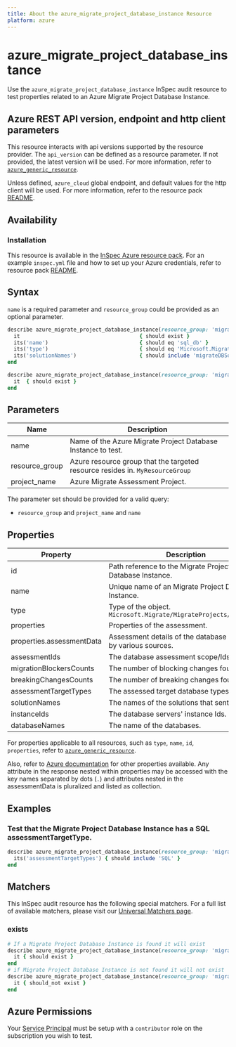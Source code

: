 ```yaml
---
title: About the azure_migrate_project_database_instance Resource
platform: azure
---
```


# azure_migrate_project_database_instance

Use the `azure_migrate_project_database_instance` InSpec audit resource to test properties related to an Azure Migrate Project Database Instance.

## Azure REST API version, endpoint and http client parameters

This resource interacts with api versions supported by the resource provider.
The `api_version` can be defined as a resource parameter.
If not provided, the latest version will be used.
For more information, refer to [`azure_generic_resource`](azure_generic_resource.md).

Unless defined, `azure_cloud` global endpoint, and default values for the http client will be used.
For more information, refer to the resource pack [README](../../README.md).

## Availability

### Installation

This resource is available in the [InSpec Azure resource pack](https://github.com/inspec/inspec-azure).
For an example `inspec.yml` file and how to set up your Azure credentials, refer to resource pack [README](../../README.md#Service-Principal).

## Syntax

`name` is a required parameter and `resource_group` could be provided as an optional parameter.

```ruby
describe azure_migrate_project_database_instance(resource_group: 'migrated_vms', project_name: 'zoneA_migrate_assessment_project', name: 'sql_db') do
  it                                      { should exist }
  its('name')                             { should eq 'sql_db' }
  its('type')                             { should eq 'Microsoft.Migrate/MigrateProjects/Databases' }
  its('solutionNames')                    { should include 'migrateDBSolution' }
end
```

```ruby
describe azure_migrate_project_database_instance(resource_group: 'migrated_vms', project_name: 'zoneA_migrate_assessment_project', name: 'sql_db') do
  it  { should exist }
end
```
## Parameters

| Name           | Description                                                                      |
|----------------|----------------------------------------------------------------------------------|
| name           | Name of the Azure Migrate Project Database Instance to test.                                   |
| resource_group | Azure resource group that the targeted resource resides in. `MyResourceGroup`    |
| project_name   | Azure Migrate Assessment Project.                                                |

The parameter set should be provided for a valid query:
- `resource_group` and `project_name` and `name`

## Properties

| Property                      | Description                                                      |
|-------------------------------|------------------------------------------------------------------|
| id                            | Path reference to the Migrate Project Database Instance.                  |
| name                          | Unique name of an Migrate Project Database Instance.                      |
| type                          | Type of the object. `Microsoft.Migrate/MigrateProjects/Databases`|
| properties                    | Properties of the assessment.                                    |
| properties.assessmentData     | Assessment details of the database published by various sources. |
| assessmentIds                 | The database assessment scope/Ids.                               |
| migrationBlockersCounts       | The number of blocking changes found.                            |
| breakingChangesCounts         | The number of breaking changes found.                            |
| assessmentTargetTypes         | The assessed target database types.                              |
| solutionNames                 | The names of the solutions that sent the data.                   |
| instanceIds                   | The database servers' instance Ids.                              |
| databaseNames                 | The name of the databases.                                       |


For properties applicable to all resources, such as `type`, `name`, `id`, `properties`, refer to [`azure_generic_resource`](azure_generic_resource.md#properties).

Also, refer to [Azure documentation](https://docs.microsoft.com/en-us/rest/api/migrate/projects/databases/get-database) for other properties available.
Any attribute in the response nested within properties may be accessed with the key names separated by dots (`.`) and attributes nested in the assessmentData
is pluralized and listed as collection.

## Examples

### Test that the Migrate Project Database Instance has a SQL assessmentTargetType.

```ruby
describe azure_migrate_project_database_instance(resource_group: 'migrated_vms', project_name: 'zoneA_migrate_assessment_project', name: 'sql_db') do
  its('assessmentTargetTypes') { should include 'SQL' }
end
```

## Matchers

This InSpec audit resource has the following special matchers. For a full list of available matchers, please visit our [Universal Matchers page](/inspec/matchers/).

### exists

```ruby
# If a Migrate Project Database Instance is found it will exist
describe azure_migrate_project_database_instance(resource_group: 'migrated_vms', project_name: 'zoneA_migrate_assessment_project', name: 'sql_db') do
  it { should exist }
end
# if Migrate Project Database Instance is not found it will not exist
describe azure_migrate_project_database_instance(resource_group: 'migrated_vms', project_name: 'zoneA_migrate_assessment_project', name: 'sql_db') do
  it { should_not exist }
end
```

## Azure Permissions

Your [Service Principal](https://docs.microsoft.com/en-us/azure/azure-resource-manager/resource-group-create-service-principal-portal) must be setup with a `contributor` role on the subscription you wish to test.
